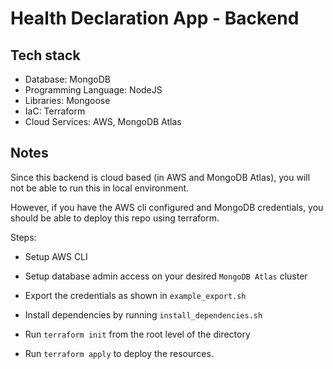 # Health Declaration App - Backend

## Tech stack
- Database: MongoDB
- Programming Language: NodeJS
- Libraries: Mongoose
- IaC: Terraform
- Cloud Services: AWS, MongoDB Atlas

## Notes
Since this backend is cloud based (in AWS and MongoDB Atlas), you will not be able to run this in local environment.

However, if you have the AWS cli configured and MongoDB credentials, you should be able to deploy this repo using terraform.

Steps:

- Setup AWS CLI
- Setup database admin access on your desired `MongoDB Atlas` cluster
- Export the credentials as shown in `example_export.sh`

- Install dependencies by running `install_dependencies.sh`

- Run `terraform init` from the root level of the directory
- Run `terraform apply` to deploy the resources.